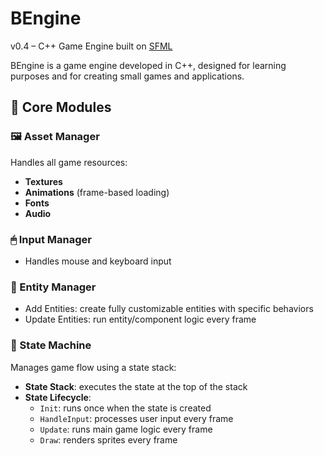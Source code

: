 # BEngine

v0.4 – C++ Game Engine built on [SFML](https://www.sfml-dev.org/)

BEngine is a game engine developed in C++, designed for learning purposes and for creating small games and applications.

## 🔧 Core Modules
### 🖼 Asset Manager
Handles all game resources:
- **Textures**
- **Animations** (frame-based loading)
- **Fonts**
- **Audio**

   
### 🖱 Input Manager
- Handles mouse and keyboard input

 
### 🧩 Entity Manager
- Add Entities: create fully customizable entities with specific behaviors
- Update Entities: run entity/component logic every frame

 
### 🔄 State Machine
Manages game flow using a state stack:
- **State Stack**: executes the state at the top of the stack
- **State Lifecycle**:
	- ```Init```: runs once when the state is created
  	- ```HandleInput```: processes user input every frame
	- ```Update```: runs main game logic every frame
	- ```Draw```: renders sprites every frame
